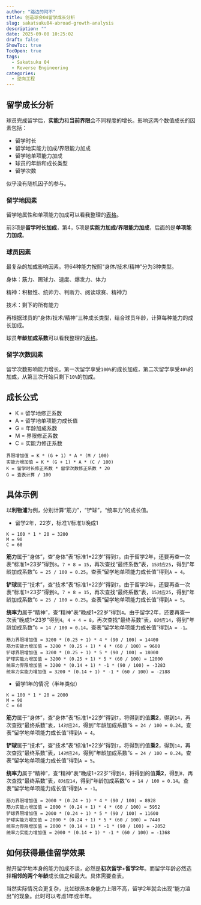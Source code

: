 ```yaml
---
author: "路边的阿不"
title: 创造球会04留学成长分析
slug: sakatsuku04-abroad-growth-analysis
description: ""
date: 2025-09-08 10:25:02
draft: false
ShowToc: true
TocOpen: true
tags:
  - Sakatsuku 04
  - Reverse Engineering
categories:
  - 逆向工程
---
```


## 留学成长分析

球员完成留学后，**实能力**和**当前界限**会不同程度的增长。影响这两个数值成长的因素包括：

- 留学时长
- 留学地实能力加成/界限能力加成
- 留学地单项能力加成
- 球员的年龄和成长类型
- 留学次数

似乎没有随机因子的参与。

### 留学地因素

留学地属性和单项能力加成可以看我整理的[表格](https://docs.qq.com/sheet/DSk5oYU9TUFVBS1Nr?tab=000001)。

前3项是**留学时长加成**，第4，5项是**实能力加成/界限能力加成**，后面的是**单项能力加成**。

### 球员因素

最复杂的加成影响因素。将64种能力按照“身体/技术/精神”分为3种类型。

身体：筋力、踢球力、速度、爆发力、体力

精神：积极性、统帅力、判断力、阅读球赛、精神力

技术：剩下的所有能力

再根据球员的“身体/技术/精神”三种成长类型，结合球员年龄，计算每种能力的成长加成。

球员**年龄加成系数**可以看我整理的[表格](https://docs.qq.com/sheet/DSkVVSEVQVnF1RHB3?tab=BB08J2)。

### 留学次数因素

留学次数影响能力增长。第一次留学享受`100%`的成长加成，第二次留学享受`40%`的加成，从第三次开始只剩下`10%`的加成。

## 成长公式

- K = 留学地修正系数
- A = 留学地单项能力成长值
- G = 年龄加成系数
- M = 界限修正系数
- C = 实能力修正系数

```
界限增加值 = K * (G + 1) * A * (M / 100)
实能力增加值 = K * (G + 1) * A * (C / 100)
K = 留学时长修正系数 * 留学次数修正系数 * 20
G = 查表计算 / 100
```

## 具体示例

以**利物浦**为例，分别计算“筋力”，“铲球”，“统率力”的成长值。

- 留学2年，22岁，标准1/标准1/晚成1

```
K = 160 * 1 * 20 = 3200
M = 90
C = 60
```

**筋力**属于“身体”，查“身体”表“标准1+22岁”得到`7`。由于留学2年，还要再查一次表“标准1+23岁”得到`8`。`7 + 8 = 15`，再次查找“最终系数”表，`15对应25`，得到“年龄加成系数”`G = 25 / 100 = 0.25`。查表“留学地单项能力成长值”得到`A = 4`。

**铲球**属于“技术”，查“技术”表“标准1+22岁”得到`7`。由于留学2年，还要再查一次表“标准1+23岁”得到`8`。`7 + 8 = 15`，再次查找“最终系数”表，`15对应25`，得到“年龄加成系数”`G = 25 / 100 = 0.25`。查表“留学地单项能力成长值”得到`A = 5`。

**统率力**属于“精神”，查“精神”表“晚成1+22岁”得到`4`。由于留学2年，还要再查一次表“晚成1+23岁”得到`4`。`4 + 4 = 8`，再次查找“最终系数”表，`8对应14`，得到“年龄加成系数”`G = 14 / 100 = 0.14`。查表“留学地单项能力成长值”得到`A = -1`。

```
筋力界限增加值 = 3200 * (0.25 + 1) * 4 * (90 / 100) = 14400
筋力实能力增加值 = 3200 * (0.25 + 1) * 4 * (60 / 100) = 9600
铲球界限增加值 = 3200 * (0.25 + 1) * 5 * (90 / 100) = 18000
铲球实能力增加值 = 3200 * (0.25 + 1) * 5 * (60 / 100) = 12000
统率力界限增加值 = 3200 * (0.14 + 1) * -1 * (90 / 100) = -3283
统率力实能力增加值 = 3200 * (0.14 + 1) * -1 * (60 / 100) = -2188
```

- 留学1年的情况（半年类似）

```
K = 100 * 1 * 20 = 2000
M = 90
C = 60
```

**筋力**属于“身体”，查“身体”表“标准1+22岁”得到`7`，将得到的值**乘2**，得到`14`，再次查找“最终系数”表，`14对应24`，得到“年龄加成系数”`G = 24 / 100 = 0.24`。查表“留学地单项能力成长值”得到`A = 4`。

**铲球**属于“技术”，查“技术”表“标准1+22岁”得到`7`，将得到的值**乘2**，得到`14`，再次查找“最终系数”表，`14对应24`，得到“年龄加成系数”`G = 24 / 100 = 0.24`。查表“留学地单项能力成长值”得到`A = 5`。

**统率力**属于“精神”，查“精神”表“晚成1+22岁”得到`4`，将得到的值**乘2**，得到`8`，再次查找“最终系数”表，`8对应14`，得到“年龄加成系数”`G = 14 / 100 = 0.14`。查表“留学地单项能力成长值”得到`A = -1`。

```
筋力界限增加值 = 2000 * (0.24 + 1) * 4 * (90 / 100) = 8928
筋力实能力增加值 = 2000 * (0.24 + 1) * 4 * (60 / 100) = 5952
铲球界限增加值 = 2000 * (0.24 + 1) * 5 * (90 / 100) = 11600
铲球实能力增加值 = 2000 * (0.24 + 1) * 5 * (60 / 100) = 7440
统率力界限增加值 = 2000 * (0.14 + 1) * -1 * (90 / 100) = -2052
统率力实能力增加值 = 2000 * (0.14 + 1) * -1 * (60 / 100) = -1368
```

## 如何获得最佳留学效果

抛开留学地本身的能力加成不谈，必然是**初次留学**+**留学2年**。而留学年龄必然选择**相邻的两个年龄**成长值之和最大。具体需要查表。

当然实际情况会更复杂，比如球员本身能力上限不高，留学2年就会出现“能力溢出”的现象。此时可以考虑1年或半年。